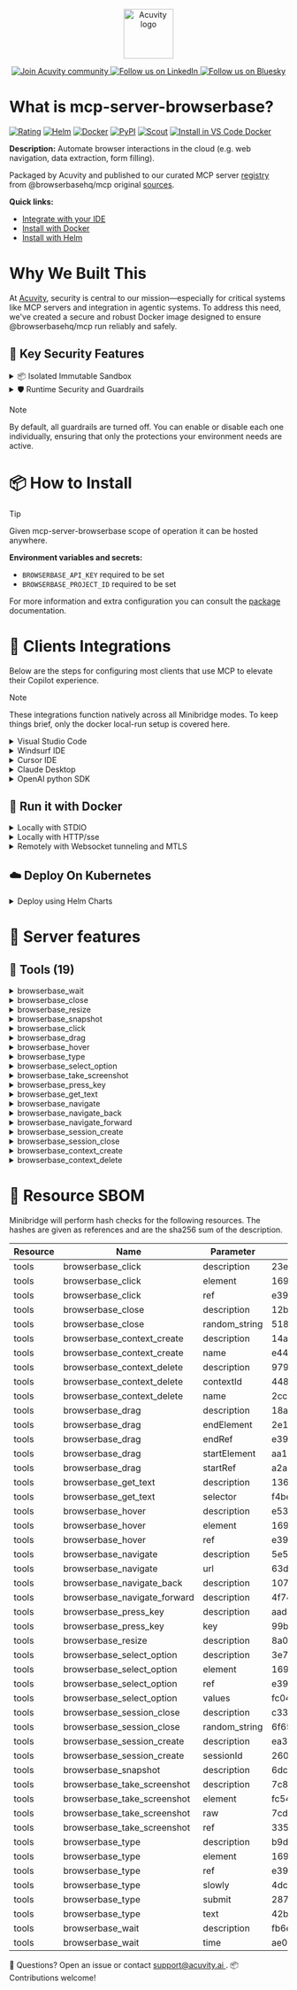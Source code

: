 <p align="center">
  <a href="https://acuvity.ai">
    <picture>
      <img src="https://mma.prnewswire.com/media/2544052/Acuvity__Logo.jpg" height="90" alt="Acuvity logo"/>
    </picture>
  </a>
</p>
<p align="center">
  <a href="https://discord.gg/BkU7fBkrNk">
    <img src="https://img.shields.io/badge/Acuvity-Join-7289DA?logo=discord&logoColor=fff" alt="Join Acuvity community" />
  </a>
<a href="https://www.linkedin.com/company/acuvity/">
    <img src="https://img.shields.io/badge/LinkedIn-Follow-7289DA" alt="Follow us on LinkedIn" />
  </a>
<a href="https://bsky.app/profile/acuvity.bsky.social">
    <img src="https://img.shields.io/badge/Bluesky-Follow-7289DA"?logo=bluesky&logoColor=fff" alt="Follow us on Bluesky" />
  </a>
</p>


# What is mcp-server-browserbase?
[![Rating](https://img.shields.io/badge/D-3775A9?label=Rating)](https://docs.anthropic.com/en/docs/build-with-claude/tool-use/implement-tool-use#best-practices-for-tool-definitions)
[![Helm](https://img.shields.io/badge/1.0.0-3775A9?logo=helm&label=Charts&logoColor=fff)](https://hub.docker.com/r/acuvity/mcp-server-browserbase/tags/)
[![Docker](https://img.shields.io/docker/image-size/acuvity/mcp-server-browserbase/1.0.5?logo=docker&logoColor=fff&label=1.0.5)](https://hub.docker.com/r/acuvity/mcp-server-browserbase)
[![PyPI](https://img.shields.io/badge/1.0.5-3775A9?logo=pypi&logoColor=fff&label=@browserbasehq/mcp)](https://github.com/browserbase/mcp-server-browserbase)
[![Scout](https://img.shields.io/badge/Active-3775A9?logo=docker&logoColor=fff&label=Scout)](https://hub.docker.com/r/acuvity/mcp-server-browserbase/)
[![Install in VS Code Docker](https://img.shields.io/badge/VS_Code-One_click_install-0078d7?logo=githubcopilot)](https://insiders.vscode.dev/redirect/mcp/install?name=mcp-server-browserbase&config=%7B%22args%22%3A%5B%22run%22%2C%22-i%22%2C%22--rm%22%2C%22--read-only%22%2C%22-e%22%2C%22BROWSERBASE_API_KEY%22%2C%22-e%22%2C%22BROWSERBASE_PROJECT_ID%22%2C%22docker.io%2Facuvity%2Fmcp-server-browserbase%3A1.0.5%22%5D%2C%22command%22%3A%22docker%22%7D)

**Description:** Automate browser interactions in the cloud (e.g. web navigation, data extraction, form filling).

Packaged by Acuvity and published to our curated MCP server [registry](https://mcp.acuvity.ai) from @browserbasehq/mcp original [sources](https://github.com/browserbase/mcp-server-browserbase).

**Quick links:**

- [Integrate with your IDE](https://github.com/acuvity/mcp-servers-registry/blob/main/mcp-server-browserbase/docker/README.md#-clients-integrations)
- [Install with Docker](https://github.com/acuvity/mcp-servers-registry/tree/main/mcp-server-browserbase/docker/README.md#-run-it-with-docker)
- [Install with Helm](https://github.com/acuvity/mcp-servers-registry/tree/main/mcp-server-browserbase/charts/mcp-server-browserbase/README.md#how-to-install)

# Why We Built This

At [Acuvity](https://acuvity.ai), security is central to our mission—especially for critical systems like MCP servers and integration in agentic systems.
To address this need, we've created a secure and robust Docker image designed to ensure @browserbasehq/mcp run reliably and safely.

## 🔐 Key Security Features

<details>
<summary>📦 Isolated Immutable Sandbox </summary>

- **Isolated Execution**: All tools run within secure, containerized sandboxes to enforce process isolation and prevent lateral movement.
- **Non-root by Default**: Enforces least-privilege principles, minimizing the impact of potential security breaches.
- **Read-only Filesystem**: Ensures runtime immutability, preventing unauthorized modification.
- **Version Pinning**: Guarantees consistency and reproducibility across deployments by locking tool and dependency versions.
- **CVE Scanning**: Continuously scans images for known vulnerabilities using [Docker Scout](https://docs.docker.com/scout/) to support proactive mitigation.
- **SBOM & Provenance**: Delivers full supply chain transparency by embedding metadata and traceable build information."
</details>

<details>
<summary>🛡️ Runtime Security and Guardrails</summary>

**Minibridge Integration**: [Minibridge](https://github.com/acuvity/minibridge) establishes secure Agent-to-MCP connectivity, supports Rego/HTTP-based policy enforcement 🕵️, and simplifies orchestration.

The [ARC](https://github.com/acuvity/mcp-servers-registry/tree/main) container includes a [built-in Rego policy](https://github.com/acuvity/mcp-servers-registry/tree/main/mcp-server-browserbase/docker/policy.rego) that enables a set of runtime "guardrails"" to help enforce security, privacy, and correct usage of your services. Below is an overview of each guardrail provided.

### 🔒 Resource Integrity

**Mitigates MCP Rug Pull Attacks**

* **Goal:** Protect users from malicious tool description changes after initial approval, preventing post-installation manipulation or deception.
* **Mechanism:** Locks tool descriptions upon client approval and verifies their integrity before execution. Any modification to the description triggers a security violation, blocking unauthorized changes from server-side updates.

### 🛡️ Guardrails

#### Covert Instruction Detection

Monitors incoming requests for hidden or obfuscated directives that could alter policy behavior.

* **Goal:** Stop attackers from slipping unnoticed commands or payloads into otherwise harmless data.
* **Mechanism:** Applies a library of regex patterns and binary‐encoding checks to the full request body. If any pattern matches a known covert channel (e.g., steganographic markers, hidden HTML tags, escape-sequence tricks), the request is rejected.

#### Sensitive Pattern Detection

Block user-defined sensitive data patterns (credential paths, filesystem references).

* **Goal:** Block accidental or malicious inclusion of sensitive information that violates data-handling rules.
* **Mechanism:** Runs a curated set of regexes against all payloads and tool descriptions—matching patterns such as `.env` files, RSA key paths, directory traversal sequences.

#### Shadowing Pattern Detection

Detects and blocks "shadowing" attacks, where a malicious MCP server sneaks hidden directives into its own tool descriptions to hijack or override the behavior of other, trusted tools.

* **Goal:** Stop a rogue server from poisoning the agent’s logic by embedding instructions that alter how a different server’s tools operate (e.g., forcing all emails to go to an attacker’s address even when the user calls a separate `send_email` tool).
* **Mechanism:** During policy load, each tool description is scanned for cross‐tool override patterns—such as `<IMPORTANT>` sections referencing other tool names, hidden side‐effects, or directives that apply to a different server’s API. Any description that attempts to shadow or extend instructions for a tool outside its own namespace triggers a policy violation and is rejected.

#### Schema Misuse Prevention

Enforces strict adherence to MCP input schemas.

* **Goal:** Prevent malformed or unexpected fields from bypassing validations, causing runtime errors, or enabling injections.
* **Mechanism:** Compares each incoming JSON object against the declared schema (required properties, allowed keys, types). Any extra, missing, or mistyped field triggers an immediate policy violation.

#### Cross-Origin Tool Access

Controls whether tools may invoke tools or services from external origins.

* **Goal:** Prevent untrusted or out-of-scope services from being called.
* **Mechanism:** Examines tool invocation requests and outgoing calls, verifying each target against an allowlist of approved domains or service names. Calls to any non-approved origin are blocked.

#### Secrets Redaction

Automatically masks sensitive values so they never appear in logs or responses.

* **Goal:** Ensure that API keys, tokens, passwords, and other credentials cannot leak in plaintext.
* **Mechanism:** Scans every text output for known secret formats (e.g., AWS keys, GitHub PATs, JWTs). Matches are replaced with `[REDACTED]` before the response is sent or recorded.

These controls ensure robust runtime integrity, prevent unauthorized behavior, and provide a foundation for secure-by-design system operations.

### Enable guardrails

To activate guardrails in your Docker containers, define the `GUARDRAILS` environment variable with the protections you need.

| Guardrail                        | Summary                                                                 |
|----------------------------------|-------------------------------------------------------------------------|
| `covert-instruction-detection`   | Detects hidden or obfuscated directives in requests.                    |
| `sensitive-pattern-detection`    | Flags patterns suggesting sensitive data or filesystem exposure.        |
| `shadowing-pattern-detection`    | Identifies tool descriptions that override or influence others.         |
| `schema-misuse-prevention`       | Enforces strict schema compliance on input data.                        |
| `cross-origin-tool-access`       | Controls calls to external services or APIs.                            |
| `secrets-redaction`              | Prevents exposure of credentials or sensitive values.                   |

Example: add `-e GUARDRAILS="secrets-redaction sensitive-pattern-detection"` to enable those guardrails.

## 🔒 Basic Authentication via Shared Secret

Provides a lightweight auth layer using a single shared token.

* **Mechanism:** Expects clients to send an `Authorization` header with the predefined secret.
* **Use Case:** Quickly lock down your endpoint in development or simple internal deployments—no complex OAuth/OIDC setup required.

To turn on Basic Authentication, define `BASIC_AUTH_SECRET` environment variable with a shared secret.

Example: add `-e BASIC_AUTH_SECRET="supersecret"` to enable the basic authentication.

> While basic auth will protect against unauthorized access, you should use it only in controlled environment,
> rotate credentials frequently and **always** use TLS.

</details>

> [!NOTE]
> By default, all guardrails are turned off. You can enable or disable each one individually, ensuring that only the protections your environment needs are active.


# 📦 How to Install


> [!TIP]
> Given mcp-server-browserbase scope of operation it can be hosted anywhere.

**Environment variables and secrets:**
  - `BROWSERBASE_API_KEY` required to be set
  - `BROWSERBASE_PROJECT_ID` required to be set

For more information and extra configuration you can consult the [package](https://github.com/browserbase/mcp-server-browserbase) documentation.

# 🧰 Clients Integrations

Below are the steps for configuring most clients that use MCP to elevate their Copilot experience.

> [!NOTE]
> These integrations function natively across all Minibridge modes.
> To keep things brief, only the docker local-run setup is covered here.

<details>
<summary>Visual Studio Code</summary>

To get started immediately, you can use the "one-click" link below:

[![Install in VS Code Docker](https://img.shields.io/badge/VS_Code-One_click_install-0078d7?logo=githubcopilot)](https://insiders.vscode.dev/redirect/mcp/install?name=mcp-server-browserbase&config=%7B%22args%22%3A%5B%22run%22%2C%22-i%22%2C%22--rm%22%2C%22--read-only%22%2C%22-e%22%2C%22BROWSERBASE_API_KEY%22%2C%22-e%22%2C%22BROWSERBASE_PROJECT_ID%22%2C%22docker.io%2Facuvity%2Fmcp-server-browserbase%3A1.0.5%22%5D%2C%22command%22%3A%22docker%22%7D)

## Global scope

Press `ctrl + shift + p` and type `Preferences: Open User Settings JSON` to add the following section:

```json
{
  "mcp": {
    "servers": {
      "acuvity-mcp-server-browserbase": {
        "env": {
          "BROWSERBASE_API_KEY": "TO_BE_SET",
          "BROWSERBASE_PROJECT_ID": "TO_BE_SET"
        },
        "command": "docker",
        "args": [
          "run",
          "-i",
          "--rm",
          "--read-only",
          "-e",
          "BROWSERBASE_API_KEY",
          "-e",
          "BROWSERBASE_PROJECT_ID",
          "docker.io/acuvity/mcp-server-browserbase:1.0.5"
        ]
      }
    }
  }
}
```

## Workspace scope

In your workspace create a file called `.vscode/mcp.json` and add the following section:

```json
{
  "servers": {
    "acuvity-mcp-server-browserbase": {
      "env": {
        "BROWSERBASE_API_KEY": "TO_BE_SET",
        "BROWSERBASE_PROJECT_ID": "TO_BE_SET"
      },
      "command": "docker",
      "args": [
        "run",
        "-i",
        "--rm",
        "--read-only",
        "-e",
        "BROWSERBASE_API_KEY",
        "-e",
        "BROWSERBASE_PROJECT_ID",
        "docker.io/acuvity/mcp-server-browserbase:1.0.5"
      ]
    }
  }
}
```

> To pass secrets you should use the `promptString` input type described in the [Visual Studio Code documentation](https://code.visualstudio.com/docs/copilot/chat/mcp-servers).

</details>

<details>
<summary>Windsurf IDE</summary>

In `~/.codeium/windsurf/mcp_config.json` add the following section:

```json
{
  "mcpServers": {
    "acuvity-mcp-server-browserbase": {
      "env": {
        "BROWSERBASE_API_KEY": "TO_BE_SET",
        "BROWSERBASE_PROJECT_ID": "TO_BE_SET"
      },
      "command": "docker",
      "args": [
        "run",
        "-i",
        "--rm",
        "--read-only",
        "-e",
        "BROWSERBASE_API_KEY",
        "-e",
        "BROWSERBASE_PROJECT_ID",
        "docker.io/acuvity/mcp-server-browserbase:1.0.5"
      ]
    }
  }
}
```

See [Windsurf documentation](https://docs.windsurf.com/windsurf/mcp) for more info.

</details>

<details>
<summary>Cursor IDE</summary>

Add the following JSON block to your mcp configuration file:
- `~/.cursor/mcp.json` for global scope
- `.cursor/mcp.json` for project scope

```json
{
  "mcpServers": {
    "acuvity-mcp-server-browserbase": {
      "env": {
        "BROWSERBASE_API_KEY": "TO_BE_SET",
        "BROWSERBASE_PROJECT_ID": "TO_BE_SET"
      },
      "command": "docker",
      "args": [
        "run",
        "-i",
        "--rm",
        "--read-only",
        "-e",
        "BROWSERBASE_API_KEY",
        "-e",
        "BROWSERBASE_PROJECT_ID",
        "docker.io/acuvity/mcp-server-browserbase:1.0.5"
      ]
    }
  }
}
```

See [cursor documentation](https://docs.cursor.com/context/model-context-protocol) for more information.

</details>
<details>

<summary>Claude Desktop</summary>

In the `claude_desktop_config.json` configuration file add the following section:

```json
{
  "mcpServers": {
    "acuvity-mcp-server-browserbase": {
      "env": {
        "BROWSERBASE_API_KEY": "TO_BE_SET",
        "BROWSERBASE_PROJECT_ID": "TO_BE_SET"
      },
      "command": "docker",
      "args": [
        "run",
        "-i",
        "--rm",
        "--read-only",
        "-e",
        "BROWSERBASE_API_KEY",
        "-e",
        "BROWSERBASE_PROJECT_ID",
        "docker.io/acuvity/mcp-server-browserbase:1.0.5"
      ]
    }
  }
}
```

See [Anthropic documentation](https://docs.anthropic.com/en/docs/agents-and-tools/mcp) for more information.
</details>

<details>
<summary>OpenAI python SDK</summary>

## Running locally

```python
async with MCPServerStdio(
    params={
        "env": {"BROWSERBASE_API_KEY":"TO_BE_SET","BROWSERBASE_PROJECT_ID":"TO_BE_SET"},
        "command": "docker",
        "args": ["run","-i","--rm","--read-only","-e","BROWSERBASE_API_KEY","-e","BROWSERBASE_PROJECT_ID","docker.io/acuvity/mcp-server-browserbase:1.0.5"]
    }
) as server:
    tools = await server.list_tools()
```

## Running remotely

```python
async with MCPServerSse(
    params={
        "url": "http://<ip>:<port>/sse",
    }
) as server:
    tools = await server.list_tools()
```

See [OpenAI Agents SDK docs](https://openai.github.io/openai-agents-python/mcp/) for more info.

</details>

## 🐳 Run it with Docker

<details>
<summary>Locally with STDIO</summary>

In your client configuration set:

- command: `docker`
- arguments: `run -i --rm --read-only -e BROWSERBASE_API_KEY -e BROWSERBASE_PROJECT_ID docker.io/acuvity/mcp-server-browserbase:1.0.5`

</details>

<details>
<summary>Locally with HTTP/sse</summary>

Simply run as:

```console
docker run -it -p 8000:8000 --rm --read-only -e BROWSERBASE_API_KEY -e BROWSERBASE_PROJECT_ID docker.io/acuvity/mcp-server-browserbase:1.0.5
```

Then on your application/client, you can configure to use it like:

```json
{
  "mcpServers": {
    "acuvity-mcp-server-browserbase": {
      "url": "http://localhost:8000/sse"
    }
  }
}
```

You might have to use different ports for different tools.

</details>

<details>
<summary>Remotely with Websocket tunneling and MTLS </summary>

> This section assume you are familiar with TLS and certificates and will require:
> - a server certificate with proper DNS/IP field matching your tool deployment.
> - a client-ca used to sign client certificates

1. Start the server in `backend` mode
 - add an environment variable like `-e MINIBRIDGE_MODE=backend`
 - add the TLS certificates (recommended) through a volume let's say `/certs` ex (`-v $PWD/certs:/certs`)
 - instruct minibridge to use those certs with
   - `-e MINIBRIDGE_TLS_SERVER_CERT=/certs/server-cert.pem`
   - `-e MINIBRIDGE_TLS_SERVER_KEY=/certs/server-key.pem`
   - `-e MINIBRIDGE_TLS_SERVER_KEY_PASS=optional`
   - `-e MINIBRIDGE_TLS_SERVER_CLIENT_CA=/certs/client-ca.pem`

2. Start `minibridge` locally in frontend mode:
  - Get [minibridge](https://github.com/acuvity/minibridge) binary for your OS.

In your client configuration, Minibridge works like any other STDIO command.

Example for Claude Desktop:

```json
{
  "mcpServers": {
    "acuvity-mcp-server-browserbase": {
      "command": "minibridge",
      "args": ["frontend", "--backend", "wss://<remote-url>:8000/ws", "--tls-client-backend-ca", "/path/to/ca/that/signed/the/server-cert.pem/ca.pem", "--tls-client-cert", "/path/to/client-cert.pem", "--tls-client-key", "/path/to/client-key.pem"]
    }
  }
}
```

That's it.

Minibridge offers a host of additional features. For step-by-step guidance, please visit the wiki. And if anything’s unclear, don’t hesitate to reach out!

</details>

## ☁️ Deploy On Kubernetes

<details>
<summary>Deploy using Helm Charts</summary>

### Chart settings requirements

This chart requires some mandatory information to be installed.

**Mandatory Secrets**:
  - `BROWSERBASE_API_KEY` secret to be set as secrets.BROWSERBASE_API_KEY either by `.value` or from existing with `.valueFrom`
  - `BROWSERBASE_PROJECT_ID` secret to be set as secrets.BROWSERBASE_PROJECT_ID either by `.value` or from existing with `.valueFrom`

### How to install

You can inspect the chart `README`:

```console
helm show readme oci://docker.io/acuvity/mcp-server-browserbase --version 1.0.0
````

You can inspect the values that you can configure:

```console
helm show values oci://docker.io/acuvity/mcp-server-browserbase --version 1.0.0
````

Install with helm

```console
helm install mcp-server-browserbase oci://docker.io/acuvity/mcp-server-browserbase --version 1.0.0
```

From there your MCP server mcp-server-browserbase will be reachable by default through `http/sse` from inside the cluster using the Kubernetes Service `mcp-server-browserbase` on port `8000` by default. You can change that by looking at the `service` section of the `values.yaml` file.

### How to Monitor

The deployment will create a Kubernetes service with a `healthPort`, that is used for liveness probes and readiness probes. This health port can also be used by the monitoring stack of your choice and exposes metrics under the `/metrics` path.

See full charts [Readme](https://github.com/acuvity/mcp-servers-registry/tree/main/mcp-server-browserbase/charts/mcp-server-browserbase/README.md) for more details about settings and runtime security including guardrails activation.

</details>

# 🧠 Server features

## 🧰 Tools (19)
<details>
<summary>browserbase_wait</summary>

**Description**:

```
Wait for a specified time in seconds
```

**Parameter**:

| Name | Type | Description | Required? |
|-----------|------|-------------|-----------|
| time | number | Time in seconds | Yes
</details>
<details>
<summary>browserbase_close</summary>

**Description**:

```
Close the current page...
```

**Parameter**:

| Name | Type | Description | Required? |
|-----------|------|-------------|-----------|
| random_string | string | Dummy parameter | No
</details>
<details>
<summary>browserbase_resize</summary>

**Description**:

```
Resize window...
```

**Parameter**:

| Name | Type | Description | Required? |
|-----------|------|-------------|-----------|
| height | number | not set | Yes
| width | number | not set | Yes
</details>
<details>
<summary>browserbase_snapshot</summary>

**Description**:

```
Capture a new accessibility snapshot of the current page state. Use this if the page has changed to ensure subsequent actions use an up-to-date page representation.
```

**Parameter**:

| Name | Type | Description | Required? |
|-----------|------|-------------|-----------|
</details>
<details>
<summary>browserbase_click</summary>

**Description**:

```
Perform click on a web page using ref
```

**Parameter**:

| Name | Type | Description | Required? |
|-----------|------|-------------|-----------|
| element | string | Human-readable element description | Yes
| ref | string | Exact target element reference from the page snapshot | Yes
</details>
<details>
<summary>browserbase_drag</summary>

**Description**:

```
Perform drag and drop between two elements using ref.
```

**Parameter**:

| Name | Type | Description | Required? |
|-----------|------|-------------|-----------|
| endElement | string | Target element description | Yes
| endRef | string | Exact target element reference from the page snapshot | Yes
| startElement | string | Source element description | Yes
| startRef | string | Exact source element reference from the page snapshot | Yes
</details>
<details>
<summary>browserbase_hover</summary>

**Description**:

```
Hover over element on page using ref.
```

**Parameter**:

| Name | Type | Description | Required? |
|-----------|------|-------------|-----------|
| element | string | Human-readable element description | Yes
| ref | string | Exact target element reference from the page snapshot | Yes
</details>
<details>
<summary>browserbase_type</summary>

**Description**:

```
Type text into editable element using ref.
```

**Parameter**:

| Name | Type | Description | Required? |
|-----------|------|-------------|-----------|
| element | string | Human-readable element description | Yes
| ref | string | Exact target element reference from the page snapshot | Yes
| slowly | boolean | Whether to type one character at a time. | No
| submit | boolean | Whether to submit entered text (press Enter after) | No
| text | string | Text to type into the element | Yes
</details>
<details>
<summary>browserbase_select_option</summary>

**Description**:

```
Select an option in a dropdown using ref.
```

**Parameter**:

| Name | Type | Description | Required? |
|-----------|------|-------------|-----------|
| element | string | Human-readable element description | Yes
| ref | string | Exact target element reference from the page snapshot | Yes
| values | array | Array of values to select in the dropdown. | Yes
</details>
<details>
<summary>browserbase_take_screenshot</summary>

**Description**:

```
Take a screenshot of the current page or element using ref.
```

**Parameter**:

| Name | Type | Description | Required? |
|-----------|------|-------------|-----------|
| element | string | Human-readable element description. | No
| raw | boolean | Whether to return without compression (PNG). Default is false (JPEG). | No
| ref | string | Exact target element reference from the page snapshot. | No
</details>
<details>
<summary>browserbase_press_key</summary>

**Description**:

```
Press a key on the keyboard
```

**Parameter**:

| Name | Type | Description | Required? |
|-----------|------|-------------|-----------|
| key | string | Name of the key to press or a character to generate, such as `ArrowLeft` or `a` | Yes
</details>
<details>
<summary>browserbase_get_text</summary>

**Description**:

```
Extract text content from the page or a specific element.
```

**Parameter**:

| Name | Type | Description | Required? |
|-----------|------|-------------|-----------|
| selector | string | Optional CSS selector to get text from. If omitted, gets text from the whole body. | No
| sessionId | string | not set | No
</details>
<details>
<summary>browserbase_navigate</summary>

**Description**:

```
Navigate to a URL
```

**Parameter**:

| Name | Type | Description | Required? |
|-----------|------|-------------|-----------|
| url | string | The URL to navigate to | Yes
</details>
<details>
<summary>browserbase_navigate_back</summary>

**Description**:

```
Go back to the previous page
```

**Parameter**:

| Name | Type | Description | Required? |
|-----------|------|-------------|-----------|
</details>
<details>
<summary>browserbase_navigate_forward</summary>

**Description**:

```
Go forward to the next page
```

**Parameter**:

| Name | Type | Description | Required? |
|-----------|------|-------------|-----------|
</details>
<details>
<summary>browserbase_session_create</summary>

**Description**:

```
Create or reuse a cloud browser session using Browserbase. Updates the active session.
```

**Parameter**:

| Name | Type | Description | Required? |
|-----------|------|-------------|-----------|
| sessionId | string | Optional session ID to use/reuse. If not provided or invalid, a new session is created. | No
</details>
<details>
<summary>browserbase_session_close</summary>

**Description**:

```
Closes the current Browserbase session by disconnecting the Playwright browser. This will terminate the recording for the session.
```

**Parameter**:

| Name | Type | Description | Required? |
|-----------|------|-------------|-----------|
| random_string | string | Dummy parameter to ensure consistent tool call format. | No
</details>
<details>
<summary>browserbase_context_create</summary>

**Description**:

```
Create a new Browserbase context for reusing cookies, authentication, and cached data across browser sessions
```

**Parameter**:

| Name | Type | Description | Required? |
|-----------|------|-------------|-----------|
| name | string | Optional friendly name to reference this context later (otherwise, you'll need to use the returned ID) | No
</details>
<details>
<summary>browserbase_context_delete</summary>

**Description**:

```
Delete a Browserbase context when you no longer need it
```

**Parameter**:

| Name | Type | Description | Required? |
|-----------|------|-------------|-----------|
| contextId | string | The context ID to delete (required if name not provided) | No
| name | string | The friendly name of the context to delete (required if contextId not provided) | No
</details>


# 🔐 Resource SBOM

Minibridge will perform hash checks for the following resources. The hashes are given as references and are the sha256 sum of the description.

| Resource | Name | Parameter | Hash |
|-----------|------|------|------|
| tools | browserbase_click | description | 23eabf817ed05424ae6a9283669e721356f0b04f708ca7d5d1f0a22fec953b4b |
| tools | browserbase_click | element | 1694eb3252cb80b50f80fb3fb83ea61f19b1d85a30ebcc301029e13e9db6fd14 |
| tools | browserbase_click | ref | e39a6f5e4db7b686d2128626a5d61f81db06008308d63767bffc7d16ca432c3b |
| tools | browserbase_close | description | 12be13a02fb51d37444cf489f570063e5e15f5757adf279093397544d31f3de2 |
| tools | browserbase_close | random_string | 518053fd1ac5b466071723b8a3088b525ba8f5f845cbdb4ef1e1a2963829c83c |
| tools | browserbase_context_create | description | 14ad364f58dac27c45d5d27fdf3ce50f45c3b39493dca538dfe5b0b8fcdcfae1 |
| tools | browserbase_context_create | name | e44527d80c80f069d86e60c41de4153bae112b0eefeb71932e04286a32363cfe |
| tools | browserbase_context_delete | description | 9797327409bec66e012ed5d0e89632be545ef59d3b122a76de8a810be6c92900 |
| tools | browserbase_context_delete | contextId | 4487437e618ff87bf006c67433745e99ec6c26920b615645197427404fa43f97 |
| tools | browserbase_context_delete | name | 2cc1b27e3fcccf0515e2f94669bb1c2bd3980f4b75bcaff08143b686bcae3126 |
| tools | browserbase_drag | description | 18a8d4a0d738d68b584ad5f5c8ee9c14d288f8017450381290ad748af47f4241 |
| tools | browserbase_drag | endElement | 2e12fa379751d8c237bd0612b5dd42f36f1964c0a2e21509d2a6443ea8269719 |
| tools | browserbase_drag | endRef | e39a6f5e4db7b686d2128626a5d61f81db06008308d63767bffc7d16ca432c3b |
| tools | browserbase_drag | startElement | aa162e9620fa27b204c29e276143accc0a8411ff3c8b30e90d8e2625a6e888d9 |
| tools | browserbase_drag | startRef | a2a0c2d0f7b7d8056a3aaaa53c71eba4f2bfeb35a02c5c6d860b52a9cccb9088 |
| tools | browserbase_get_text | description | 136f0744a4eed0487a4bd382c21c369b0eb998de238e7d7fcd14037202047edf |
| tools | browserbase_get_text | selector | f4be6318427b3b2a1c587d72c698b46ed5dac0806a7b22ca30913481827e6199 |
| tools | browserbase_hover | description | e53cd3c44908e91d35f071d4a414e52082d8385f1483e1c731d187b39846645f |
| tools | browserbase_hover | element | 1694eb3252cb80b50f80fb3fb83ea61f19b1d85a30ebcc301029e13e9db6fd14 |
| tools | browserbase_hover | ref | e39a6f5e4db7b686d2128626a5d61f81db06008308d63767bffc7d16ca432c3b |
| tools | browserbase_navigate | description | 5e517ac29796df4781d6e8f8b3be061cc694f0c8e027f40e42ce0739e887b1d5 |
| tools | browserbase_navigate | url | 63d749360d127f3c1d0d108336745c687aaa08760a306f0dadbbef4e9fadf27f |
| tools | browserbase_navigate_back | description | 1070d603d3951f9282bc8e5111b7a6993fa05215c23ba5099429b567a9bdb467 |
| tools | browserbase_navigate_forward | description | 4f74235e282e3cba526b98047b02c344c6bc32566bb325d5408e897eadfc6a7e |
| tools | browserbase_press_key | description | aad8c3412d76c93e83c00bbe260068e5e2b988fb41080d148f31d49b5e7d2532 |
| tools | browserbase_press_key | key | 99b4b6f2c8718d62ab46cca9b057177560c7ba358835bde04cebfdb9380036a2 |
| tools | browserbase_resize | description | 8a048f66ca5985ffbe29b85a321269a7aa1d12663932dbb53ce37ddcf740d952 |
| tools | browserbase_select_option | description | 3e7335503efca3ef2f22d38c51e6cd89447a4a0caca18e0d8a0ef2b2c38a6c26 |
| tools | browserbase_select_option | element | 1694eb3252cb80b50f80fb3fb83ea61f19b1d85a30ebcc301029e13e9db6fd14 |
| tools | browserbase_select_option | ref | e39a6f5e4db7b686d2128626a5d61f81db06008308d63767bffc7d16ca432c3b |
| tools | browserbase_select_option | values | fc0448dc32f6a5e89d930fb447d5f4411e31253d3e9fa9841edec2cb4618f8fb |
| tools | browserbase_session_close | description | c33af2ca6802a0e1c80d2430f86170b68c2e9ceb55621d8ca4b1b33ebd0f544e |
| tools | browserbase_session_close | random_string | 6f65b1a9a0e92e0bc83edd0f63ff030db3acf3f02ab0ea9bba4938307e3c00c0 |
| tools | browserbase_session_create | description | ea3a9035e2aa1743f77a76ef24175d7c66ad7a3afcdf080d004923acc19c5911 |
| tools | browserbase_session_create | sessionId | 2600a83521995510adcd784134a362806fe33f662254834faf3921034d05d68d |
| tools | browserbase_snapshot | description | 6dc78620771eccf0ab550879bb7ae6369de34114b673c111a4f7fbd8fab5076c |
| tools | browserbase_take_screenshot | description | 7c87de0df69fe81dbbf340f7ba062a60a9c436540dcb7ef67bbd43a54837262e |
| tools | browserbase_take_screenshot | element | fc545fc9093d9c26b52b0186745392d475ba2a517f5622bdff35a3d85c379fb6 |
| tools | browserbase_take_screenshot | raw | 7cd65c9a870086f58183b0fbe7eb0794e3ce3cc3a62dca3b30168abf7f02015e |
| tools | browserbase_take_screenshot | ref | 335ff2d7572b8831cdb68863866c4ba5f92c6436846295cf4e054eeb00b7edfe |
| tools | browserbase_type | description | b9dfec63c6922f5935627751dc97ae4e3d80993bf414b844f36f80648584b8d4 |
| tools | browserbase_type | element | 1694eb3252cb80b50f80fb3fb83ea61f19b1d85a30ebcc301029e13e9db6fd14 |
| tools | browserbase_type | ref | e39a6f5e4db7b686d2128626a5d61f81db06008308d63767bffc7d16ca432c3b |
| tools | browserbase_type | slowly | 4dc8586a22406a330c309da2e8c10f90ee599b990993f654408b0e13d9001093 |
| tools | browserbase_type | submit | 2878d7dee713522a404fd189b76b7ce01b439e50b164a1e5c992b6ba2f577106 |
| tools | browserbase_type | text | 42bc9d6777b527b20636d608e53bc2cb9dc43f74c263b701827645bcc369d438 |
| tools | browserbase_wait | description | fb6ee71ce0454853bc08cbf2eb48241f4e3e8b1f29753fe13c72f91a563603ba |
| tools | browserbase_wait | time | ae02dada7574b65a44313329c9439160f19f9aca36734146c44ce857bfe80790 |


💬 Questions? Open an issue or contact [ support@acuvity.ai ](mailto:support@acuvity.ai).
📦 Contributions welcome!

